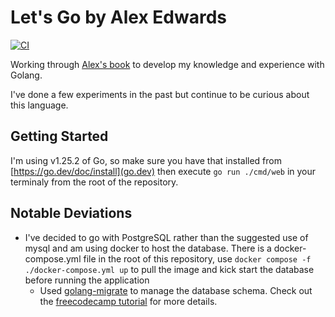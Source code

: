 # Let's Go by Alex Edwards

[![CI](https://github.com/newmancodes/golang-snippetbox/actions/workflows/main.yml/badge.svg)](https://github.com/newmancodes/golang-snippetbox/actions/workflows/main.yml)

Working through [Alex's book](https://lets-go.alexedwards.net/) to develop my knowledge and experience with Golang.

I've done a few experiments in the past but continue to be curious about this language.

## Getting Started

I'm using v1.25.2 of Go, so make sure you have that installed from [https://go.dev/doc/install](go.dev) then execute `go run ./cmd/web` in your terminaly from the root of the repository.

## Notable Deviations

- I've decided to go with PostgreSQL rather than the suggested use of mysql and am using docker to host the database. There is a docker-compose.yml file in the root of this repository, use `docker compose -f ./docker-compose.yml up` to pull the image and kick start the database before running the application
  - Used [golang-migrate](https://github.com/golang-migrate/migrate) to manage the database schema. Check out the [freecodecamp tutorial](https://www.freecodecamp.org/news/database-migration-golang-migrate/) for more details.
